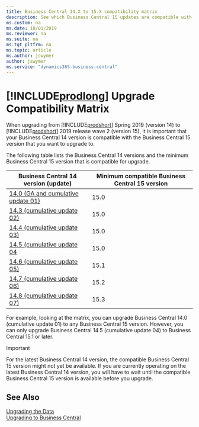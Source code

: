 ```yaml
---
title: Business Central 14.X to 15.X compatibility matrix
description: See which Business Central 15 updates are compatible with each Business Central 14 update.
ms.custom: na
ms.date: 10/01/2019
ms.reviewer: na
ms.suite: na
ms.tgt_pltfrm: na
ms.topic: article
ms.author: jswymer
author: jswymer
ms.service: "dynamics365-business-central"
---
```

# [!INCLUDE[prodlong](../developer/includes/prodlong.md)] Upgrade Compatibility Matrix

When upgrading from [!INCLUDE[prodshort](../developer/includes/prodshort.md)] Spring 2019 (version 14) to [!INCLUDE[prodshort](../developer/includes/prodshort.md)] 2019 release wave 2 (version 15), it is important that your Business Central 14 version is compatible with the Business Central 15 version that you want to upgrade to.

The following table lists the Business Central 14 versions and the minimum Business Central 15 version that is compatible for upgrade.

|Business Central 14 version (update)|Minimum compatible Business Central 15 version|
|-----------------|------------------------------------|
|[14.0 (GA and cumulative update 01)](https://support.microsoft.com/help/4501146)|15.0|
|[14.3 (cumulative update 02)](https://support.microsoft.com/help/4514872)|15.0|
|[14.4 (cumulative update 03)](https://support.microsoft.com/help/4515445)|15.0|
|[14.5 (cumulative update 04](https://support.microsoft.com/help/4518535)|15.0|
|[14.6 (cumulative update 05)](https://support.microsoft.com/help/4522949)|15.1|
|[14.7 (cumulative update 06)](https://support.microsoft.com/help/4528705)|15.2|
|[14.8 (cumulative update 07)](https://support.microsoft.com/en-us/help/4533396)|15.3|

For example, looking at the matrix, you can upgrade Business Central 14.0 (cumulative update 01) to any Business Central 15 version. However, you can only upgrade Business Central 14.5 (cumulative update 04) to Business Central 15.1 or later.

> [!IMPORTANT]
> For the latest Business Central 14 version, the compatible Business Central 15 version might not yet be available. If you are currently operating on the latest Business Central 14 version, you will have to wait until the compatible Business Central 15 version is available before you upgrade.


## See Also  
[Upgrading the Data](Upgrading-the-Data.md)   
[Upgrading to Business Central](upgrading-to-business-central.md)  
